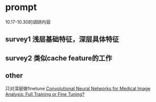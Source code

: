 # prompt
10.17-10.30的调研内容

## survey1 浅层基础特征，深层具体特征

## survey2 类似cache feature的工作

## other
只对深层做finetune [Convolutional Neural Networks for Medical Image Analysis: Full Training or Fine Tuning?](https://ieeexplore.ieee.org/abstract/document/7426826)

